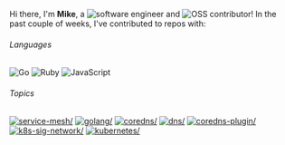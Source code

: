 Hi there, I'm **Mike**, a ![software engineer](https://img.shields.io/static/v1?style=flat-square&label=&message=software%20engineer&color=navy) and ![OSS contributor](https://img.shields.io/static/v1?style=flat-square&label=&message=OSS%20contributor&color=navy)! In the past couple of weeks, I've contributed to repos with:

###### Languages

![Go](https://img.shields.io/static/v1?logo=Go&logoColor=%23fff&style=flat-square&label=&message=Go&color=%2300ADD8) ![Ruby](https://img.shields.io/static/v1?logo=Ruby&logoColor=%23fff&style=flat-square&label=&message=Ruby&color=%23701516) ![JavaScript](https://img.shields.io/static/v1?logo=JavaScript&logoColor=%23333&style=flat-square&label=&message=JavaScript&color=%23f1e05a)

###### Topics

<a href="https://github.com/topics/service-mesh"><img src="https://img.shields.io/static/v1?style=flat-square&label=&message=service-mesh&color=blue" alt=service-mesh/></a> <a href="https://github.com/topics/golang"><img src="https://img.shields.io/static/v1?style=flat-square&label=&message=golang&color=blue" alt=golang/></a> <a href="https://github.com/topics/coredns"><img src="https://img.shields.io/static/v1?style=flat-square&label=&message=coredns&color=blue" alt=coredns/></a> <a href="https://github.com/topics/dns"><img src="https://img.shields.io/static/v1?style=flat-square&label=&message=dns&color=blue" alt=dns/></a> <a href="https://github.com/topics/coredns-plugin"><img src="https://img.shields.io/static/v1?style=flat-square&label=&message=coredns-plugin&color=blue" alt=coredns-plugin/></a> <a href="https://github.com/topics/k8s-sig-network"><img src="https://img.shields.io/static/v1?style=flat-square&label=&message=k8s-sig-network&color=blue" alt=k8s-sig-network/></a> <a href="https://github.com/topics/kubernetes"><img src="https://img.shields.io/static/v1?style=flat-square&label=&message=kubernetes&color=blue" alt=kubernetes/></a>
